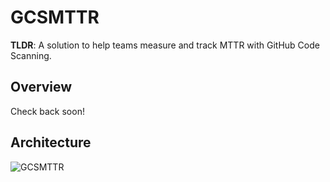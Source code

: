 # GCSMTTR

**TLDR**: A solution to help teams measure and track MTTR with GitHub Code Scanning.
## Overview 

Check back soon!

## Architecture

![GCSMTTR](https://lucid.app/publicSegments/view/704c945a-3370-4118-ab76-cfdb6079f639/image.png)